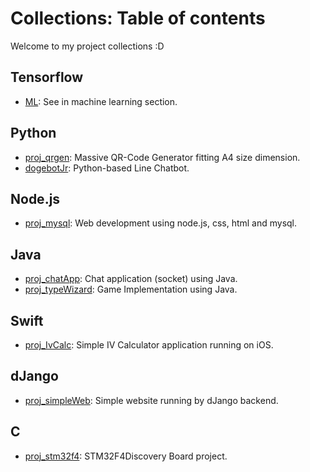 # Collections: Table of contents

Welcome to my project collections :D

## Tensorflow
- [ML](https://github.com/jrkns/ML): See in machine learning section.

## Python
- [proj_qrgen](https://github.com/jrkns/proj_qrgen): Massive QR-Code Generator fitting A4 size dimension.
- [dogebotJr](https://github.com/jrkns/dogebotJr): Python-based Line Chatbot.

## Node.js
- [proj_mysql](https://github.com/jrkns/proj_mysql): Web development using node.js, css, html and mysql.

## Java
- [proj_chatApp](https://github.com/jrkns/proj_chatApp): Chat application (socket) using Java.
- [proj_typeWizard](https://github.com/jrkns/proj_typeWizard): Game Implementation using Java.

## Swift
- [proj_IvCalc](https://github.com/jrkns/proj_IvCalc): Simple IV Calculator application running on iOS.

## dJango
- [proj_simpleWeb](https://github.com/jrkns/proj_simpleWeb): Simple website running by dJango backend.

## C
- [proj_stm32f4](https://github.com/jrkns/proj_stm32f4): STM32F4Discovery Board project.
